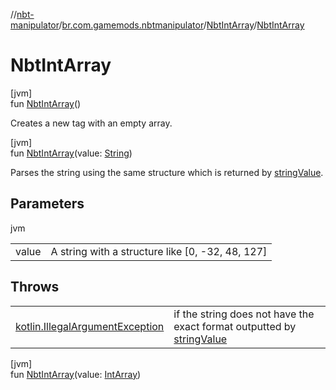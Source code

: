 //[nbt-manipulator](../../../index.md)/[br.com.gamemods.nbtmanipulator](../index.md)/[NbtIntArray](index.md)/[NbtIntArray](-nbt-int-array.md)

# NbtIntArray

[jvm]\
fun [NbtIntArray](-nbt-int-array.md)()

Creates a new tag with an empty array.

[jvm]\
fun [NbtIntArray](-nbt-int-array.md)(value: [String](https://kotlinlang.org/api/latest/jvm/stdlib/kotlin/-string/index.html))

Parses the string using the same structure which is returned by [stringValue](string-value.md).

## Parameters

jvm

| | |
|---|---|
| value | A string with a structure like [0, -32, 48, 127] |

## Throws

| | |
|---|---|
| [kotlin.IllegalArgumentException](https://kotlinlang.org/api/latest/jvm/stdlib/kotlin/-illegal-argument-exception/index.html) | if the string does not have the exact format outputted by [stringValue](string-value.md) |

[jvm]\
fun [NbtIntArray](-nbt-int-array.md)(value: [IntArray](https://kotlinlang.org/api/latest/jvm/stdlib/kotlin/-int-array/index.html))

